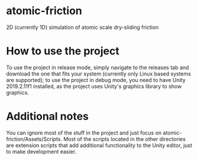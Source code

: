 # atomic-friction
2D (currently 1D) simulation of atomic scale dry-sliding friction

# How to use the project
To use the project in release mode, simply navigate to the releases tab and download the one that fits your system (currently only Linux based systems are supported); to use the project in debug mode, you need to have Unity 2019.2.11f1 installed, as the project uses Unity's graphics library to show graphics.

# Additional notes
You can ignore most of the stuff in the project and just focus on atomic-friction/Assets/Scripts. Most of the scripts located in the other directories are extension scripts that add additional functionality to the Unity editor, just to make development easier.
